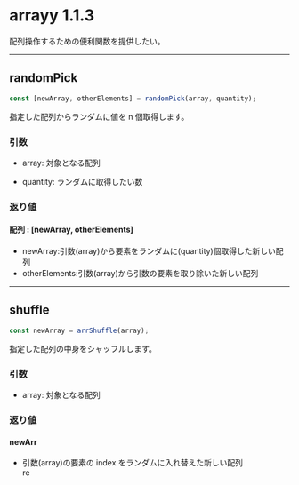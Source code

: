 # arrayy 1.1.3

配列操作するための便利関数を提供したい。

---

## randomPick

```javascript
const [newArray, otherElements] = randomPick(array, quantity);
```

指定した配列からランダムに値を n 個取得します。

### 引数

- array: 対象となる配列

- quantity: ランダムに取得したい数

### 返り値

#### 配列 : [newArray, otherElements]

- newArray:引数(array)から要素をランダムに(quantity)個取得した新しい配列
- otherElements:引数(array)から引数の要素を取り除いた新しい配列

---

## shuffle

```javascript
const newArray = arrShuffle(array);
```

指定した配列の中身をシャッフルします。

### 引数

- array: 対象となる配列

### 返り値

#### newArr

- 引数(array)の要素の index をランダムに入れ替えた新しい配列
  <br />
  re

